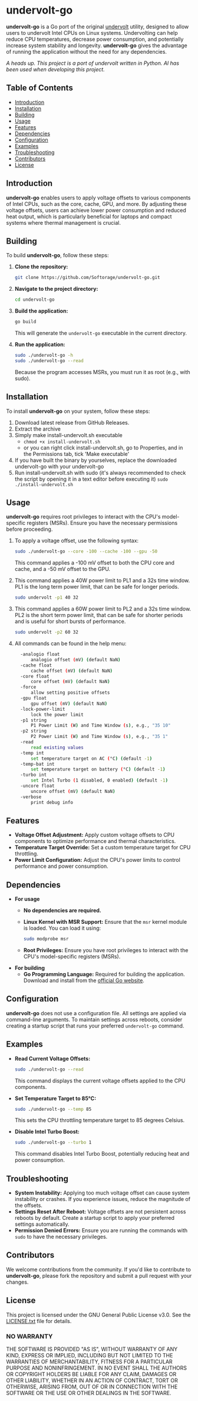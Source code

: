 # undervolt-go

**undervolt-go** is a Go port of the original [undervolt](https://github.com/georgewhewell/undervolt) utility, designed to allow users to undervolt Intel CPUs on Linux systems. Undervolting can help reduce CPU temperatures, decrease power consumption, and potentially increase system stability and longevity. **undervolt-go** gives the advantage of running the application without the need for any dependencies.

*A heads up. This project is a port of undervolt written in Python. AI has been used when developing this project.*

## Table of Contents

- [Introduction](#introduction)
- [Installation](#installation)
- [Building](#building)
- [Usage](#usage)
- [Features](#features)
- [Dependencies](#dependencies)
- [Configuration](#configuration)
- [Examples](#examples)
- [Troubleshooting](#troubleshooting)
- [Contributors](#contributors)
- [License](#license)

## Introduction

**undervolt-go** enables users to apply voltage offsets to various components of Intel CPUs, such as the core, cache, GPU, and more. By adjusting these voltage offsets, users can achieve lower power consumption and reduced heat output, which is particularly beneficial for laptops and compact systems where thermal management is crucial.

## Building

To build **undervolt-go**, follow these steps:

1. **Clone the repository:**

   ```bash
   git clone https://github.com/Softorage/undervolt-go.git
   ```

2. **Navigate to the project directory:**

   ```bash
   cd undervolt-go
   ```

3. **Build the application:**

   ```bash
   go build
   ```

   This will generate the `undervolt-go` executable in the current directory.

4. **Run the application:**

   ```bash
   sudo ./undervolt-go -h
   sudo ./undervolt-go --read
   ```

   Because the program accesses MSRs, you must run it as root (e.g., with sudo).


## Installation

To install **undervolt-go** on your system, follow these steps:
1. Download latest release from GitHub Releases.
2. Extract the archive
3. Simply make install-undervolt.sh executable
   - `chmod +x install-undervolt.sh`
   - or you can right click install-undervolt.sh, go to Properties, and in the Permissions tab, tick 'Make executable'
4. If you have built the binary by yourselves, replace the downloaded undervolt-go with your undervolt-go
5. Run install-undervolt.sh with sudo (it's always recommended to check the script by opening it in a text editor before executing it)
   `sudo ./install-undervolt.sh`

## Usage

**undervolt-go** requires root privileges to interact with the CPU's model-specific registers (MSRs). Ensure you have the necessary permissions before proceeding.

1. To apply a voltage offset, use the following syntax:
  
   ```bash
   sudo ./undervolt-go --core -100 --cache -100 --gpu -50
   ```
   
   This command applies a -100 mV offset to both the CPU core and cache, and a -50 mV offset to the GPU.

2. This command applies a 40W power limit to PL1 and a 32s time window. PL1 is the long term power limit, that can be safe for longer periods.
   
   ```bash
   sudo undervolt -p1 40 32
   ```

3. This command applies a 60W power limit to PL2 and a 32s time window. PL2 is the short term power limit, that can be safe for shorter periods and is useful for short bursts of performance.
   
   ```bash
   sudo undervolt -p2 60 32
   ```

4. All commands can be found in the help menu:

   ```bash
     -analogio float
         analogio offset (mV) (default NaN)
     -cache float
         cache offset (mV) (default NaN)
     -core float
         core offset (mV) (default NaN)
     -force
         allow setting positive offsets
     -gpu float
         gpu offset (mV) (default NaN)
     -lock-power-limit
         lock the power limit
     -p1 string
         P1 Power Limit (W) and Time Window (s), e.g., "35 10"
     -p2 string
         P2 Power Limit (W) and Time Window (s), e.g., "35 1"
     -read
         read existing values
     -temp int
         set temperature target on AC (°C) (default -1)
     -temp-bat int
         set temperature target on battery (°C) (default -1)
     -turbo int
         set Intel Turbo (1 disabled, 0 enabled) (default -1)
     -uncore float
         uncore offset (mV) (default NaN)
     -verbose
         print debug info
   ```

## Features

- **Voltage Offset Adjustment:** Apply custom voltage offsets to CPU components to optimize performance and thermal characteristics.
- **Temperature Target Override:** Set a custom temperature target for CPU throttling.
- **Power Limit Configuration:** Adjust the CPU's power limits to control performance and power consumption.

## Dependencies

- **For usage**
  - **No dependencies are required.**
  - **Linux Kernel with MSR Support:** Ensure that the `msr` kernel module is loaded. You can load it using:

    ```bash
    sudo modprobe msr
    ```
  - **Root Privileges:** Ensure you have root privileges to interact with the CPU's model-specific registers (MSRs).
- **For building**
  - **Go Programming Language:** Required for building the application. Download and install from the [official Go website](https://golang.org/dl/).

## Configuration

**undervolt-go** does not use a configuration file. All settings are applied via command-line arguments. To maintain settings across reboots, consider creating a startup script that runs your preferred `undervolt-go` command.

## Examples

- **Read Current Voltage Offsets:**

  ```bash
  sudo ./undervolt-go --read
  ```

  This command displays the current voltage offsets applied to the CPU components.

- **Set Temperature Target to 85°C:**

  ```bash
  sudo ./undervolt-go --temp 85
  ```

  This sets the CPU throttling temperature target to 85 degrees Celsius.

- **Disable Intel Turbo Boost:**

  ```bash
  sudo ./undervolt-go --turbo 1
  ```

  This command disables Intel Turbo Boost, potentially reducing heat and power consumption.

## Troubleshooting

- **System Instability:** Applying too much voltage offset can cause system instability or crashes. If you experience issues, reduce the magnitude of the offsets.
- **Settings Reset After Reboot:** Voltage offsets are not persistent across reboots by default. Create a startup script to apply your preferred settings automatically.
- **Permission Denied Errors:** Ensure you are running the commands with `sudo` to have the necessary privileges.

## Contributors

We welcome contributions from the community. If you'd like to contribute to **undervolt-go**, please fork the repository and submit a pull request with your changes.

## License

This project is licensed under the GNU General Public License v3.0. See the [LICENSE.txt](LICENSE.txt) file for details.

### NO WARRANTY

THE SOFTWARE IS PROVIDED "AS IS", WITHOUT WARRANTY OF ANY KIND, EXPRESS OR
IMPLIED, INCLUDING BUT NOT LIMITED TO THE WARRANTIES OF MERCHANTABILITY,
FITNESS FOR A PARTICULAR PURPOSE AND NONINFRINGEMENT. IN NO EVENT SHALL THE
AUTHORS OR COPYRIGHT HOLDERS BE LIABLE FOR ANY CLAIM, DAMAGES OR OTHER
LIABILITY, WHETHER IN AN ACTION OF CONTRACT, TORT OR OTHERWISE, ARISING FROM,
OUT OF OR IN CONNECTION WITH THE SOFTWARE OR THE USE OR OTHER DEALINGS IN THE
SOFTWARE.
